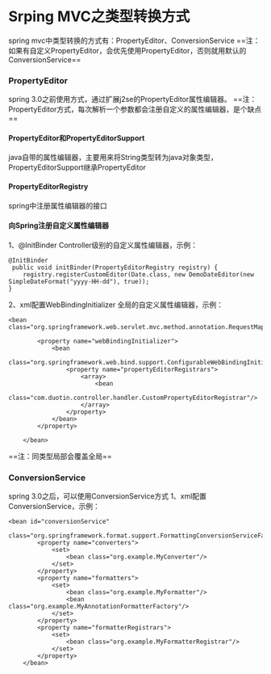 # Srping MVC之类型转换方式
spring mvc中类型转换的方式有：PropertyEditor、ConversionService
==注：如果有自定义PropertyEditor，会优先使用PropertyEditor，否则就用默认的ConversionService==
### PropertyEditor
spring 3.0之前使用方式，通过扩展j2se的PropertyEditor属性编辑器。
==注：PropertyEditor方式，每次解析一个参数都会注册自定义的属性编辑器，是个缺点==
#### PropertyEditor和PropertyEditorSupport
java自带的属性编辑器，主要用来将String类型转为java对象类型，PropertyEditorSupport继承PropertyEditor

#### PropertyEditorRegistry
spring中注册属性编辑器的接口

#### 向Spring注册自定义属性编辑器
1、@InitBinder
Controller级别的自定义属性编辑器，示例：

```
@InitBinder
 public void initBinder(PropertyEditorRegistry registry) { 
    registry.registerCustomEditor(Date.class, new DemoDateEditor(new SimpleDateFormat("yyyy-HH-dd"), true)); 
}
```
2、xml配置WebBindingInitializer
全局的自定义属性编辑器，示例：


```
<bean class="org.springframework.web.servlet.mvc.method.annotation.RequestMappingHandlerAdapter">

        <property name="webBindingInitializer">
            <bean
                    class="org.springframework.web.bind.support.ConfigurableWebBindingInitializer">
                <property name="propertyEditorRegistrars">
                    <array>
                        <bean
                                class="com.duotin.controller.handler.CustomPropertyEditorRegistrar"/>
                    </array>
                </property>
            </bean>
        </property>
		
    </bean>

```

==注：同类型局部会覆盖全局==

### ConversionService

spring 3.0之后，可以使用ConversionService方式
1、xml配置ConversionService，示例：


```
<bean id="conversionService"
            class="org.springframework.format.support.FormattingConversionServiceFactoryBean">
        <property name="converters">
            <set>
                <bean class="org.example.MyConverter"/>
            </set>
        </property>
        <property name="formatters">
            <set>
                <bean class="org.example.MyFormatter"/>
                <bean class="org.example.MyAnnotationFormatterFactory"/>
            </set>
        </property>
        <property name="formatterRegistrars">
            <set>
                <bean class="org.example.MyFormatterRegistrar"/>
            </set>
        </property>
    </bean>

```

